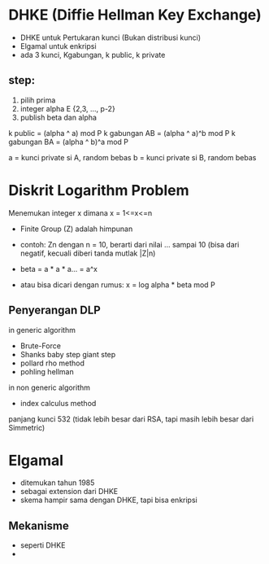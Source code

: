 # DHKE (Diffie Hellman Key Exchange)
- DHKE untuk Pertukaran kunci (Bukan distribusi kunci)
- Elgamal untuk enkripsi
- ada 3 kunci, Kgabungan, k public, k private

## step:
1. pilih prima
2. integer alpha E {2,3, ..., p-2}
3. publish beta dan alpha

k public = (alpha ^ a) mod P
k gabungan AB = (alpha ^ a)^b mod P
k gabungan BA = (alpha ^ b)^a mod P

a = kunci private si A, random bebas
b = kunci private si B, random bebas

# Diskrit Logarithm Problem

Menemukan integer x dimana x = 1<=x<=n

- Finite Group (Z) adalah himpunan
- contoh: Zn dengan n = 10, berarti dari nilai ... sampai 10 (bisa dari negatif, kecuali diberi tanda mutlak |Z|n)
- beta = a * a * a... = a^x

- atau bisa dicari dengan rumus:
x = log alpha * beta mod P

## Penyerangan DLP
in generic algorithm
- Brute-Force
- Shanks baby step giant step
- pollard rho method
- pohling hellman

in non generic algorithm
- index calculus method

panjang kunci 532 (tidak lebih besar dari RSA, tapi masih lebih besar dari Simmetric)

# Elgamal
- ditemukan tahun 1985
- sebagai extension dari DHKE
- skema hampir sama dengan DHKE, tapi bisa enkripsi


## Mekanisme
- seperti DHKE
- 
